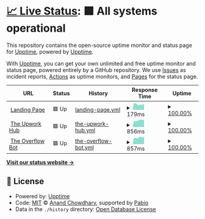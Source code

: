 # [📈 Live Status](https://uptime.jawara.cloud): <!--live status--> **🟩 All systems operational**

This repository contains the open-source uptime monitor and status page for [Upptime](https://upptime.js.org), powered by [Upptime](https://github.com/upptime/upptime).

With [Upptime](https://upptime.js.org), you can get your own unlimited and free uptime monitor and status page, powered entirely by a GitHub repository. We use [Issues](https://github.com/upptime/upptime/issues) as incident reports, [Actions](https://github.com/jawaracloud/upptime/actions) as uptime monitors, and [Pages](https://uptime.jawara.cloud) for the status page.

<!--start: status pages-->
<!-- This summary is generated by Upptime (https://github.com/upptime/upptime) -->
<!-- Do not edit this manually, your changes will be overwritten -->
<!-- prettier-ignore -->
| URL | Status | History | Response Time | Uptime |
| --- | ------ | ------- | ------------- | ------ |
| <img alt="" src="https://icons.duckduckgo.com/ip3/jawara.cloud.ico" height="13"> [Landing Page](https://jawara.cloud) | 🟩 Up | [landing-page.yml](https://github.com/jawaracloud/uptime/commits/HEAD/history/landing-page.yml) | <details><summary><img alt="Response time graph" src="./graphs/landing-page/response-time-week.png" height="20"> 179ms</summary><br><a href="https://uptime.jawara.cloud/history/landing-page"><img alt="Response time 166" src="https://img.shields.io/endpoint?url=https%3A%2F%2Fraw.githubusercontent.com%2Fjawaracloud%2Fuptime%2FHEAD%2Fapi%2Flanding-page%2Fresponse-time.json"></a><br><a href="https://uptime.jawara.cloud/history/landing-page"><img alt="24-hour response time 211" src="https://img.shields.io/endpoint?url=https%3A%2F%2Fraw.githubusercontent.com%2Fjawaracloud%2Fuptime%2FHEAD%2Fapi%2Flanding-page%2Fresponse-time-day.json"></a><br><a href="https://uptime.jawara.cloud/history/landing-page"><img alt="7-day response time 179" src="https://img.shields.io/endpoint?url=https%3A%2F%2Fraw.githubusercontent.com%2Fjawaracloud%2Fuptime%2FHEAD%2Fapi%2Flanding-page%2Fresponse-time-week.json"></a><br><a href="https://uptime.jawara.cloud/history/landing-page"><img alt="30-day response time 160" src="https://img.shields.io/endpoint?url=https%3A%2F%2Fraw.githubusercontent.com%2Fjawaracloud%2Fuptime%2FHEAD%2Fapi%2Flanding-page%2Fresponse-time-month.json"></a><br><a href="https://uptime.jawara.cloud/history/landing-page"><img alt="1-year response time 166" src="https://img.shields.io/endpoint?url=https%3A%2F%2Fraw.githubusercontent.com%2Fjawaracloud%2Fuptime%2FHEAD%2Fapi%2Flanding-page%2Fresponse-time-year.json"></a></details> | <details><summary><a href="https://uptime.jawara.cloud/history/landing-page">100.00%</a></summary><a href="https://uptime.jawara.cloud/history/landing-page"><img alt="All-time uptime 100.00%" src="https://img.shields.io/endpoint?url=https%3A%2F%2Fraw.githubusercontent.com%2Fjawaracloud%2Fuptime%2FHEAD%2Fapi%2Flanding-page%2Fuptime.json"></a><br><a href="https://uptime.jawara.cloud/history/landing-page"><img alt="24-hour uptime 100.00%" src="https://img.shields.io/endpoint?url=https%3A%2F%2Fraw.githubusercontent.com%2Fjawaracloud%2Fuptime%2FHEAD%2Fapi%2Flanding-page%2Fuptime-day.json"></a><br><a href="https://uptime.jawara.cloud/history/landing-page"><img alt="7-day uptime 100.00%" src="https://img.shields.io/endpoint?url=https%3A%2F%2Fraw.githubusercontent.com%2Fjawaracloud%2Fuptime%2FHEAD%2Fapi%2Flanding-page%2Fuptime-week.json"></a><br><a href="https://uptime.jawara.cloud/history/landing-page"><img alt="30-day uptime 100.00%" src="https://img.shields.io/endpoint?url=https%3A%2F%2Fraw.githubusercontent.com%2Fjawaracloud%2Fuptime%2FHEAD%2Fapi%2Flanding-page%2Fuptime-month.json"></a><br><a href="https://uptime.jawara.cloud/history/landing-page"><img alt="1-year uptime 100.00%" src="https://img.shields.io/endpoint?url=https%3A%2F%2Fraw.githubusercontent.com%2Fjawaracloud%2Fuptime%2FHEAD%2Fapi%2Flanding-page%2Fuptime-year.json"></a></details>
| <img alt="" src="https://icons.duckduckgo.com/ip3/feedsshub-api.jawara.cloud.ico" height="13"> [The Upwork Hub](https://feedsshub-api.jawara.cloud/ping) | 🟩 Up | [the-upwork-hub.yml](https://github.com/jawaracloud/uptime/commits/HEAD/history/the-upwork-hub.yml) | <details><summary><img alt="Response time graph" src="./graphs/the-upwork-hub/response-time-week.png" height="20"> 856ms</summary><br><a href="https://uptime.jawara.cloud/history/the-upwork-hub"><img alt="Response time 900" src="https://img.shields.io/endpoint?url=https%3A%2F%2Fraw.githubusercontent.com%2Fjawaracloud%2Fuptime%2FHEAD%2Fapi%2Fthe-upwork-hub%2Fresponse-time.json"></a><br><a href="https://uptime.jawara.cloud/history/the-upwork-hub"><img alt="24-hour response time 980" src="https://img.shields.io/endpoint?url=https%3A%2F%2Fraw.githubusercontent.com%2Fjawaracloud%2Fuptime%2FHEAD%2Fapi%2Fthe-upwork-hub%2Fresponse-time-day.json"></a><br><a href="https://uptime.jawara.cloud/history/the-upwork-hub"><img alt="7-day response time 856" src="https://img.shields.io/endpoint?url=https%3A%2F%2Fraw.githubusercontent.com%2Fjawaracloud%2Fuptime%2FHEAD%2Fapi%2Fthe-upwork-hub%2Fresponse-time-week.json"></a><br><a href="https://uptime.jawara.cloud/history/the-upwork-hub"><img alt="30-day response time 976" src="https://img.shields.io/endpoint?url=https%3A%2F%2Fraw.githubusercontent.com%2Fjawaracloud%2Fuptime%2FHEAD%2Fapi%2Fthe-upwork-hub%2Fresponse-time-month.json"></a><br><a href="https://uptime.jawara.cloud/history/the-upwork-hub"><img alt="1-year response time 900" src="https://img.shields.io/endpoint?url=https%3A%2F%2Fraw.githubusercontent.com%2Fjawaracloud%2Fuptime%2FHEAD%2Fapi%2Fthe-upwork-hub%2Fresponse-time-year.json"></a></details> | <details><summary><a href="https://uptime.jawara.cloud/history/the-upwork-hub">100.00%</a></summary><a href="https://uptime.jawara.cloud/history/the-upwork-hub"><img alt="All-time uptime 98.09%" src="https://img.shields.io/endpoint?url=https%3A%2F%2Fraw.githubusercontent.com%2Fjawaracloud%2Fuptime%2FHEAD%2Fapi%2Fthe-upwork-hub%2Fuptime.json"></a><br><a href="https://uptime.jawara.cloud/history/the-upwork-hub"><img alt="24-hour uptime 100.00%" src="https://img.shields.io/endpoint?url=https%3A%2F%2Fraw.githubusercontent.com%2Fjawaracloud%2Fuptime%2FHEAD%2Fapi%2Fthe-upwork-hub%2Fuptime-day.json"></a><br><a href="https://uptime.jawara.cloud/history/the-upwork-hub"><img alt="7-day uptime 100.00%" src="https://img.shields.io/endpoint?url=https%3A%2F%2Fraw.githubusercontent.com%2Fjawaracloud%2Fuptime%2FHEAD%2Fapi%2Fthe-upwork-hub%2Fuptime-week.json"></a><br><a href="https://uptime.jawara.cloud/history/the-upwork-hub"><img alt="30-day uptime 99.96%" src="https://img.shields.io/endpoint?url=https%3A%2F%2Fraw.githubusercontent.com%2Fjawaracloud%2Fuptime%2FHEAD%2Fapi%2Fthe-upwork-hub%2Fuptime-month.json"></a><br><a href="https://uptime.jawara.cloud/history/the-upwork-hub"><img alt="1-year uptime 98.09%" src="https://img.shields.io/endpoint?url=https%3A%2F%2Fraw.githubusercontent.com%2Fjawaracloud%2Fuptime%2FHEAD%2Fapi%2Fthe-upwork-hub%2Fuptime-year.json"></a></details>
| <img alt="" src="https://icons.duckduckgo.com/ip3/the-overflow-bot.jawaracloud.workers.dev.ico" height="13"> [The Overflow Bot](https://the-overflow-bot.jawaracloud.workers.dev/ping) | 🟩 Up | [the-overflow-bot.yml](https://github.com/jawaracloud/uptime/commits/HEAD/history/the-overflow-bot.yml) | <details><summary><img alt="Response time graph" src="./graphs/the-overflow-bot/response-time-week.png" height="20"> 857ms</summary><br><a href="https://uptime.jawara.cloud/history/the-overflow-bot"><img alt="Response time 873" src="https://img.shields.io/endpoint?url=https%3A%2F%2Fraw.githubusercontent.com%2Fjawaracloud%2Fuptime%2FHEAD%2Fapi%2Fthe-overflow-bot%2Fresponse-time.json"></a><br><a href="https://uptime.jawara.cloud/history/the-overflow-bot"><img alt="24-hour response time 946" src="https://img.shields.io/endpoint?url=https%3A%2F%2Fraw.githubusercontent.com%2Fjawaracloud%2Fuptime%2FHEAD%2Fapi%2Fthe-overflow-bot%2Fresponse-time-day.json"></a><br><a href="https://uptime.jawara.cloud/history/the-overflow-bot"><img alt="7-day response time 857" src="https://img.shields.io/endpoint?url=https%3A%2F%2Fraw.githubusercontent.com%2Fjawaracloud%2Fuptime%2FHEAD%2Fapi%2Fthe-overflow-bot%2Fresponse-time-week.json"></a><br><a href="https://uptime.jawara.cloud/history/the-overflow-bot"><img alt="30-day response time 853" src="https://img.shields.io/endpoint?url=https%3A%2F%2Fraw.githubusercontent.com%2Fjawaracloud%2Fuptime%2FHEAD%2Fapi%2Fthe-overflow-bot%2Fresponse-time-month.json"></a><br><a href="https://uptime.jawara.cloud/history/the-overflow-bot"><img alt="1-year response time 873" src="https://img.shields.io/endpoint?url=https%3A%2F%2Fraw.githubusercontent.com%2Fjawaracloud%2Fuptime%2FHEAD%2Fapi%2Fthe-overflow-bot%2Fresponse-time-year.json"></a></details> | <details><summary><a href="https://uptime.jawara.cloud/history/the-overflow-bot">100.00%</a></summary><a href="https://uptime.jawara.cloud/history/the-overflow-bot"><img alt="All-time uptime 100.00%" src="https://img.shields.io/endpoint?url=https%3A%2F%2Fraw.githubusercontent.com%2Fjawaracloud%2Fuptime%2FHEAD%2Fapi%2Fthe-overflow-bot%2Fuptime.json"></a><br><a href="https://uptime.jawara.cloud/history/the-overflow-bot"><img alt="24-hour uptime 100.00%" src="https://img.shields.io/endpoint?url=https%3A%2F%2Fraw.githubusercontent.com%2Fjawaracloud%2Fuptime%2FHEAD%2Fapi%2Fthe-overflow-bot%2Fuptime-day.json"></a><br><a href="https://uptime.jawara.cloud/history/the-overflow-bot"><img alt="7-day uptime 100.00%" src="https://img.shields.io/endpoint?url=https%3A%2F%2Fraw.githubusercontent.com%2Fjawaracloud%2Fuptime%2FHEAD%2Fapi%2Fthe-overflow-bot%2Fuptime-week.json"></a><br><a href="https://uptime.jawara.cloud/history/the-overflow-bot"><img alt="30-day uptime 100.00%" src="https://img.shields.io/endpoint?url=https%3A%2F%2Fraw.githubusercontent.com%2Fjawaracloud%2Fuptime%2FHEAD%2Fapi%2Fthe-overflow-bot%2Fuptime-month.json"></a><br><a href="https://uptime.jawara.cloud/history/the-overflow-bot"><img alt="1-year uptime 100.00%" src="https://img.shields.io/endpoint?url=https%3A%2F%2Fraw.githubusercontent.com%2Fjawaracloud%2Fuptime%2FHEAD%2Fapi%2Fthe-overflow-bot%2Fuptime-year.json"></a></details>

<!--end: status pages-->

[**Visit our status website →**](https://uptime.jawara.cloud)

## 📄 License

- Powered by: [Upptime](https://github.com/upptime/upptime)
- Code: [MIT](./LICENSE) © [Anand Chowdhary](https://anandchowdhary.com), supported by [Pabio](https://pabio.com)
- Data in the `./history` directory: [Open Database License](https://opendatacommons.org/licenses/odbl/1-0/)
